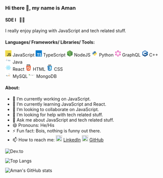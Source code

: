 ### Hi there 👋, my name is Aman
#### SDE I  &nbsp;&nbsp;:man_technologist:
I really enjoy playing with JavaScript and tech related stuff.

<!--
#### Skills: 
* :atom_symbol: React
* :computer: NodeJS
* :fire: JavaScript
* :gem: TypeScript 
* :crown:	Python 
* :tophat: HTML 
* :art: CSS
-->

#### Languages/ Frameworks/ Libraries/ Tools:

<span>
<code><img height="20" src="https://raw.githubusercontent.com/github/explore/80688e429a7d4ef2fca1e82350fe8e3517d3494d/topics/javascript/javascript.png"></code> JavaScript
<code><img height="20" src="https://raw.githubusercontent.com/github/explore/80688e429a7d4ef2fca1e82350fe8e3517d3494d/topics/typescript/typescript.png"></code>
TypeScript
<code><img height="20" src="https://raw.githubusercontent.com/github/explore/80688e429a7d4ef2fca1e82350fe8e3517d3494d/topics/nodejs/nodejs.png"></code>  
NodeJS
<code><img height="20" src="https://raw.githubusercontent.com/github/explore/80688e429a7d4ef2fca1e82350fe8e3517d3494d/topics/python/python.png"></code> 
Python
<code><img height="20" src="https://raw.githubusercontent.com/github/explore/5c058a388828bb5fde0bcafd4bc867b5bb3f26f3/topics/graphql/graphql.png"></code>
GraphQL 
<code><img height="20" src="https://raw.githubusercontent.com/github/explore/5c058a388828bb5fde0bcafd4bc867b5bb3f26f3/topics/cpp/cpp.png"></code>
C++
<code><img height="20" src="https://raw.githubusercontent.com/github/explore/5c058a388828bb5fde0bcafd4bc867b5bb3f26f3/topics/java/java.png"></code>
Java  <br />
<code><img height="20" src="https://raw.githubusercontent.com/github/explore/80688e429a7d4ef2fca1e82350fe8e3517d3494d/topics/react/react.png"></code>
React
<code><img height="20" src="https://raw.githubusercontent.com/github/explore/80688e429a7d4ef2fca1e82350fe8e3517d3494d/topics/html/html.png"></code>  
HTML
<code><img height="20" src="https://raw.githubusercontent.com/github/explore/80688e429a7d4ef2fca1e82350fe8e3517d3494d/topics/css/css.png"></code> 
CSS <br />
<code><img height="20" src="https://raw.githubusercontent.com/github/explore/80688e429a7d4ef2fca1e82350fe8e3517d3494d/topics/mysql/mysql.png"></code>  
MySQL
<code><img height="20" src="https://raw.githubusercontent.com/github/explore/80688e429a7d4ef2fca1e82350fe8e3517d3494d/topics/mongodb/mongodb.png"></code> 
MongoDB
</span>


#### About:
- 🔭 I’m currently working on JavaScript.
- 🌱 I’m currently learning JavaScript and React.
- 👯 I’m looking to collaborate on JavaScript.
- 🤔 I’m looking for help with tech related stuff.
- 💬 Ask me about JavaScript and tech related stuff.
- 😄 Pronouns: He/His
- ⚡ Fun fact: Bois, nothing is funny out there.
- 📫 How to reach me: <img src="https://cdn3.iconfinder.com/data/icons/picons-social/57/51-linkedin-512.png" height="20px" width="20px">  [LinkedIn](https://in.linkedin.com/in/aman-moar)  <img src="https://www.flaticon.com/svg/vstatic/svg/25/25231.svg?token=exp=1616516930~hmac=911014859981fdca5dbe2d974728f7d5" height="20px" width="20px">  [GitHub](https://github.com/amanmoar277)



![Dev.to](https://github-readme-stats.vercel.app/api/pin/?username=amanmoar277&title_color=fff&icon_color=f9f9f9&text_color=9f9f9f&bg_color=151515&repo=search-city)

<!-- &repo=manage-pending-work-backend -->
![Top Langs](https://github-readme-stats.vercel.app/api/top-langs/?username=amanmoar277&langs_count=8&layout=compact)

![Aman's GitHub stats](https://github-readme-stats.vercel.app/api?username=amanmoar277&show_icons=true&theme=radical)

<!--
[![willianrod's wakatime stats](https://github-readme-stats.vercel.app/api/wakatime?username=amanmoar277)](https://github.com/amanmoar277/manage-pending-work-backend)
-->

